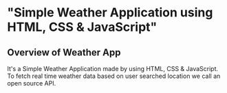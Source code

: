 # "Simple Weather Application using HTML, CSS &amp; JavaScript"

## Overview of Weather App

It's a  Simple Weather Application made by using HTML, CSS &amp; JavaScript.
To fetch real time weather data based on user searched location we call an open source API.





